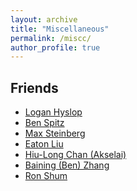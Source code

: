 ```yaml
---
layout: archive
title: "Miscellaneous"
permalink: /miscc/
author_profile: true
---
```


Friends
------

* <a href="https://loganhyslop.github.io"> Logan Hyslop </a> <br>
* <a href="https://benspitz.com/"> Ben Spitz </a> <br>
* <a href="https://max.steinbergfour.com/"> Max Steinberg </a> <br>
* <a href="https://amgminequality.github.io/"> Eaton Liu </a> <br>
* <a href= "https://akselai.github.io/"> Hiu-Long Chan (Akselai) </a> <br>
* <a href="http://bzhangbp.student.ust.hk/"> Baining (Ben) Zhang </a> <br>
* <a href= "https://teinc3.github.io/"> Ron Shum </a> <br>

